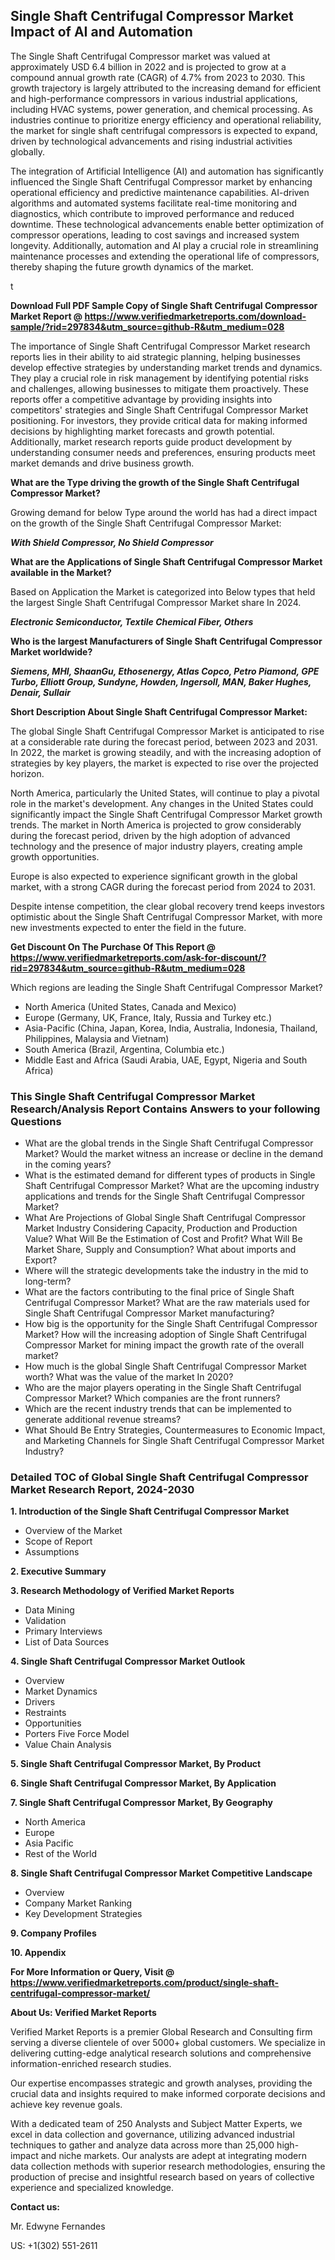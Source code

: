 <h2>Single Shaft Centrifugal Compressor Market Impact of AI and Automation</h2><p>The Single Shaft Centrifugal Compressor market was valued at approximately USD 6.4 billion in 2022 and is projected to grow at a compound annual growth rate (CAGR) of 4.7% from 2023 to 2030. This growth trajectory is largely attributed to the increasing demand for efficient and high-performance compressors in various industrial applications, including HVAC systems, power generation, and chemical processing. As industries continue to prioritize energy efficiency and operational reliability, the market for single shaft centrifugal compressors is expected to expand, driven by technological advancements and rising industrial activities globally.</p><p>The integration of Artificial Intelligence (AI) and automation has significantly influenced the Single Shaft Centrifugal Compressor market by enhancing operational efficiency and predictive maintenance capabilities. AI-driven algorithms and automated systems facilitate real-time monitoring and diagnostics, which contribute to improved performance and reduced downtime. These technological advancements enable better optimization of compressor operations, leading to cost savings and increased system longevity. Additionally, automation and AI play a crucial role in streamlining maintenance processes and extending the operational life of compressors, thereby shaping the future growth dynamics of the market.</p>t</p><p id="" class=""><strong>Download Full PDF Sample Copy of Single Shaft Centrifugal Compressor Market Report @ <a href="https://www.verifiedmarketreports.com/download-sample/?rid=297834&utm_source=github-R&utm_medium=028" target="_blank">https://www.verifiedmarketreports.com/download-sample/?rid=297834&utm_source=github-R&utm_medium=028</a></strong></p><p>The importance of&nbsp;Single Shaft Centrifugal Compressor Market research reports lies in their ability to aid strategic planning, helping businesses develop effective strategies by understanding market trends and dynamics. They play a crucial role in risk management by identifying potential risks and challenges, allowing businesses to mitigate them proactively. These reports offer a competitive advantage by providing insights into competitors' strategies and Single Shaft Centrifugal Compressor Market positioning. For investors, they provide critical data for making informed decisions by highlighting market forecasts and growth potential. Additionally, market research reports guide product development by understanding consumer needs and preferences, ensuring products meet market demands and drive business growth.</p><p><strong>What are the&nbsp;Type driving the growth of the Single Shaft Centrifugal Compressor Market?</strong></p><p id="" class="">Growing demand for below Type around the world has had a direct impact on the growth of the Single Shaft Centrifugal Compressor Market:</p><em><strong>With Shield Compressor, No Shield Compressor</strong></em></p><strong>What are the&nbsp;Applications&nbsp;of Single Shaft Centrifugal Compressor Market available in the Market?</strong></p><p id="" class="">Based on Application the Market is categorized into Below types that held the largest Single Shaft Centrifugal Compressor Market share In 2024.</p><em><strong>Electronic Semiconductor, Textile Chemical Fiber, Others</strong></em></p><strong>Who is the largest Manufacturers of Single Shaft Centrifugal Compressor Market worldwide?</strong></p><p><em><strong>Siemens, MHI, ShaanGu, Ethosenergy, Atlas Copco, Petro Piamond, GPE Turbo, Elliott Group, Sundyne, Howden, Ingersoll, MAN, Baker Hughes, Denair, Sullair</strong></em></p><p id="" class=""><strong>Short Description About Single Shaft Centrifugal Compressor Market:</strong></p><p>The global Single Shaft Centrifugal Compressor Market is anticipated to rise at a considerable rate during the forecast period, between 2023 and 2031. In 2022, the market is growing steadily, and with the increasing adoption of strategies by key players, the market is expected to rise over the projected horizon.</p><p>North America, particularly the United States, will continue to play a pivotal role in the market's development. Any changes in the United States could significantly impact the Single Shaft Centrifugal Compressor Market growth trends. The market in North America is projected to grow considerably during the forecast period, driven by the high adoption of advanced technology and the presence of major industry players, creating ample growth opportunities.</p><p>Europe is also expected to experience significant growth in the global market, with a strong CAGR during the forecast period from 2024 to 2031.</p><p>Despite intense competition, the clear global recovery trend keeps investors optimistic about the Single Shaft Centrifugal Compressor Market, with more new investments expected to enter the field in the future.</p><p id="" class=""><strong>Get Discount On The Purchase Of This Report @ <a href="https://www.verifiedmarketreports.com/ask-for-discount/?rid=297834&utm_source=github-R&utm_medium=028" target="_blank">https://www.verifiedmarketreports.com/ask-for-discount/?rid=297834&utm_source=github-R&utm_medium=028</a></strong></p>Which regions are leading the Single Shaft Centrifugal Compressor Market?</p><ul><li>North America (United States, Canada and Mexico)</li><li>Europe (Germany, UK, France, Italy, Russia and Turkey etc.)</li><li>Asia-Pacific (China, Japan, Korea, India, Australia, Indonesia, Thailand, Philippines, Malaysia and Vietnam)</li><li>South America (Brazil, Argentina, Columbia etc.)</li><li>Middle East and Africa (Saudi Arabia, UAE, Egypt, Nigeria and South Africa)</li></ul><h3 id="" class="">This Single Shaft Centrifugal Compressor Market Research/Analysis Report Contains Answers to your following Questions</h3><ul><li>What are the global trends in the Single Shaft Centrifugal Compressor Market? Would the market witness an increase or decline in the demand in the coming years?</li><li>What is the estimated demand for different types of products in Single Shaft Centrifugal Compressor Market? What are the upcoming industry applications and trends for the Single Shaft Centrifugal Compressor Market?</li><li>What Are Projections of Global Single Shaft Centrifugal Compressor Market Industry Considering Capacity, Production and Production Value? What Will Be the Estimation of Cost and Profit? What Will Be Market Share, Supply and Consumption? What about imports and Export?</li><li>Where will the strategic developments take the industry in the mid to long-term?</li><li>What are the factors contributing to the final price of Single Shaft Centrifugal Compressor Market? What are the raw materials used for Single Shaft Centrifugal Compressor Market manufacturing?</li><li>How big is the opportunity for the Single Shaft Centrifugal Compressor Market? How will the increasing adoption of Single Shaft Centrifugal Compressor Market for mining impact the growth rate of the overall market?</li><li>How much is the global Single Shaft Centrifugal Compressor Market worth? What was the value of the market In 2020?</li><li>Who are the major players operating in the Single Shaft Centrifugal Compressor Market? Which companies are the front runners?</li><li>Which are the recent industry trends that can be implemented to generate additional revenue streams?</li><li>What Should Be Entry Strategies, Countermeasures to Economic Impact, and Marketing Channels for Single Shaft Centrifugal Compressor Market Industry?</li></ul><h3 id="" class="">Detailed TOC of Global Single Shaft Centrifugal Compressor Market Research Report, 2024-2030</h3><p id="" class=""><strong>1. Introduction of the Single Shaft Centrifugal Compressor Market</strong></p><ul><li>Overview of the Market</li><li>Scope of Report</li><li>Assumptions</li></ul><p id="" class=""><strong>2. Executive Summary</strong></p><p id="" class=""><strong>3. Research Methodology of Verified Market Reports</strong></p><ul><li>Data Mining</li><li>Validation</li><li>Primary Interviews</li><li>List of Data Sources</li></ul><p id="" class=""><strong>4. Single Shaft Centrifugal Compressor Market Outlook</strong></p><ul><li>Overview</li><li>Market Dynamics</li><li>Drivers</li><li>Restraints</li><li>Opportunities</li><li>Porters Five Force Model</li><li>Value Chain Analysis</li></ul><p id="" class=""><strong>5. Single Shaft Centrifugal Compressor Market, By Product</strong></p><p id="" class=""><strong>6. Single Shaft Centrifugal Compressor Market, By Application</strong></p><p id="" class=""><strong>7. Single Shaft Centrifugal Compressor Market, By Geography</strong></p><ul><li>North America</li><li>Europe</li><li>Asia Pacific</li><li>Rest of the World</li></ul><p id="" class=""><strong>8. Single Shaft Centrifugal Compressor Market Competitive Landscape</strong></p><ul><li>Overview</li><li>Company Market Ranking</li><li>Key Development Strategies</li></ul><p id="" class=""><strong>9. Company Profiles</strong></p><p id="" class=""><strong>10. Appendix</strong></p><p id="" class=""><strong>For More Information or Query, Visit @ <a href="https://www.verifiedmarketreports.com/product/single-shaft-centrifugal-compressor-market/" target="_blank">https://www.verifiedmarketreports.com/product/single-shaft-centrifugal-compressor-market/</a></strong></p><p id="" class=""><strong>About Us: Verified Market Reports</strong></p><p id="" class="">Verified Market Reports is a premier Global Research and Consulting firm serving a diverse clientele of over 5000+ global customers. We specialize in delivering cutting-edge analytical research solutions and comprehensive information-enriched research studies.</p><p id="" class="">Our expertise encompasses strategic and growth analyses, providing the crucial data and insights required to make informed corporate decisions and achieve key revenue goals.</p><p id="" class="">With a dedicated team of 250 Analysts and Subject Matter Experts, we excel in data collection and governance, utilizing advanced industrial techniques to gather and analyze data across more than 25,000 high-impact and niche markets. Our analysts are adept at integrating modern data collection methods with superior research methodologies, ensuring the production of precise and insightful research based on years of collective experience and specialized knowledge.</p><p id="" class=""><strong>Contact us:</strong></p><p id="" class="">Mr. Edwyne Fernandes</p><p id="" class="">US: +1(302) 551-2611</p>